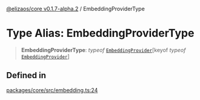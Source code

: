 [@elizaos/core v0.1.7-alpha.2](../index.md) / EmbeddingProviderType

# Type Alias: EmbeddingProviderType

> **EmbeddingProviderType**: *typeof* [`EmbeddingProvider`](../variables/EmbeddingProvider.md)\[keyof *typeof* [`EmbeddingProvider`](../variables/EmbeddingProvider.md)\]

## Defined in

[packages/core/src/embedding.ts:24](https://github.com/elizaOS/eliza/blob/main/packages/core/src/embedding.ts#L24)
